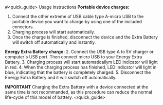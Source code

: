#<quick_guide> Usage instructions
**Portable device charges:**
1. Connect the other extreme of USB cable type A-micro USB to the portable device you want to charge by using one of the included conectors.
2. Charging process will start automatically.
3. Once the charge is finished, disconnect the device and the Extra Battery will switch off automatically and instantly.


**Energy Extra Battery charge:**
2. Connect the USB type A to 5V charger or computer's USB port. Then connect micro USB to your Energy Extra Battery.
3. Charging process will start automaticallym LED indicator will light in red.
4. When the charging process has finished, LED indicator will light in blue, indicating that the battery is completely charged.
5. Disconnect the Energy Extra Battery and it will switch off automatically.


**IMPORTANT**
Charging the Extra Battery with a device connected at the same time is not recommanded, as this procedure can reduce the normal life-cycle of this model of battery.
</quick_guide>
